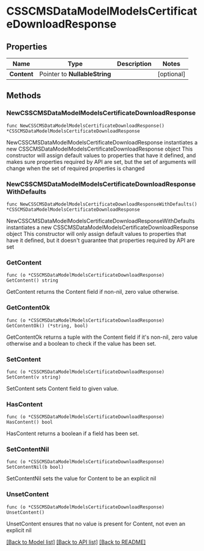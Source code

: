 # CSSCMSDataModelModelsCertificateDownloadResponse

## Properties

Name | Type | Description | Notes
------------ | ------------- | ------------- | -------------
**Content** | Pointer to **NullableString** |  | [optional] 

## Methods

### NewCSSCMSDataModelModelsCertificateDownloadResponse

`func NewCSSCMSDataModelModelsCertificateDownloadResponse() *CSSCMSDataModelModelsCertificateDownloadResponse`

NewCSSCMSDataModelModelsCertificateDownloadResponse instantiates a new CSSCMSDataModelModelsCertificateDownloadResponse object
This constructor will assign default values to properties that have it defined,
and makes sure properties required by API are set, but the set of arguments
will change when the set of required properties is changed

### NewCSSCMSDataModelModelsCertificateDownloadResponseWithDefaults

`func NewCSSCMSDataModelModelsCertificateDownloadResponseWithDefaults() *CSSCMSDataModelModelsCertificateDownloadResponse`

NewCSSCMSDataModelModelsCertificateDownloadResponseWithDefaults instantiates a new CSSCMSDataModelModelsCertificateDownloadResponse object
This constructor will only assign default values to properties that have it defined,
but it doesn't guarantee that properties required by API are set

### GetContent

`func (o *CSSCMSDataModelModelsCertificateDownloadResponse) GetContent() string`

GetContent returns the Content field if non-nil, zero value otherwise.

### GetContentOk

`func (o *CSSCMSDataModelModelsCertificateDownloadResponse) GetContentOk() (*string, bool)`

GetContentOk returns a tuple with the Content field if it's non-nil, zero value otherwise
and a boolean to check if the value has been set.

### SetContent

`func (o *CSSCMSDataModelModelsCertificateDownloadResponse) SetContent(v string)`

SetContent sets Content field to given value.

### HasContent

`func (o *CSSCMSDataModelModelsCertificateDownloadResponse) HasContent() bool`

HasContent returns a boolean if a field has been set.

### SetContentNil

`func (o *CSSCMSDataModelModelsCertificateDownloadResponse) SetContentNil(b bool)`

 SetContentNil sets the value for Content to be an explicit nil

### UnsetContent
`func (o *CSSCMSDataModelModelsCertificateDownloadResponse) UnsetContent()`

UnsetContent ensures that no value is present for Content, not even an explicit nil

[[Back to Model list]](../README.md#documentation-for-models) [[Back to API list]](../README.md#documentation-for-api-endpoints) [[Back to README]](../README.md)



